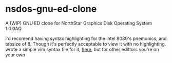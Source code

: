# nsdos-gnu-ed-clone
A (WIP) GNU ED clone for NorthStar Graphics Disk Operating System 1.0.0AQ

I'd recomend having syntax highlighting for the intel 8080's pnemonics, and tabsize of 8. Though it's perfectly acceptable to view it with no highlighting.
wrote a simple vim syntax file for it, [here](https://github.com/sage-etcher/vim-i8080-syntax), but for other edittors you're on your own
